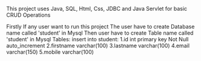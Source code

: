 This project uses Java, SQL, Html, Css, JDBC and Java Servlet for basic CRUD Operations

Firstly If any user want to run this project 
The user have to create Database name called 'student' in Mysql
Then user have to create Table name called 'student' in Mysql
Tables:
insert into student:
1.id int primary key Not Null auto_increment
2.firstname varchar(100)
3.lastname varchar(100)
4.email varchar(150)
5.mobile varchar(100)
